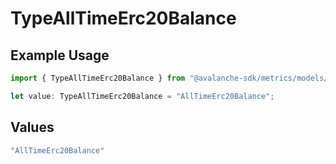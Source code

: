 # TypeAllTimeErc20Balance

## Example Usage

```typescript
import { TypeAllTimeErc20Balance } from "@avalanche-sdk/metrics/models/components";

let value: TypeAllTimeErc20Balance = "AllTimeErc20Balance";
```

## Values

```typescript
"AllTimeErc20Balance"
```